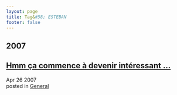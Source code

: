```yaml
---
layout: page
title: Tag&#58; ESTEBAN
footer: false
---
```


<div id="blog-archives" class="category">
<h2>2007</h2>

<article>
<h1><a href="/2007/04/26/hmm-ca-commence-a-devenir-interessant/index.html">Hmm ça commence à devenir intéressant ...</a></h1>
<time datetime="2007-04-26T00:00:00-06:00" pubdate><span class='month'>Apr</span> <span class='day'>26</span> <span class='year'>2007</span></time>
<footer>
<span class="categories">posted in 
<a href='/categories/general/'>General</a></span>
</footer>
</article>
</div>

